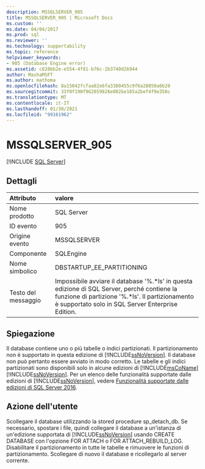 ```yaml
---
description: MSSQLSERVER_905
title: MSSQLSERVER_905 | Microsoft Docs
ms.custom: ''
ms.date: 04/04/2017
ms.prod: sql
ms.reviewer: ''
ms.technology: supportability
ms.topic: reference
helpviewer_keywords:
- 905 (Database Engine error)
ms.assetid: c828bb2e-e554-4f81-b76c-2b3740d2b944
author: MashaMSFT
ms.author: mathoma
ms.openlocfilehash: 8a15042fcfaa82e6fa3380455c9f6a28050a6b20
ms.sourcegitcommit: 33f0f190f962059826e002be165a2bef4f9e350c
ms.translationtype: MT
ms.contentlocale: it-IT
ms.lasthandoff: 01/30/2021
ms.locfileid: "99161962"
---
```

# <a name="mssqlserver_905"></a>MSSQLSERVER_905
 [!INCLUDE [SQL Server](../../includes/applies-to-version/sqlserver.md)]
  
## <a name="details"></a>Dettagli  
  
| Attributo | valore |  
| :-------- | :---- |  
|Nome prodotto|SQL Server|  
|ID evento|905|  
|Origine evento|MSSQLSERVER|  
|Componente|SQLEngine|  
|Nome simbolico|DBSTARTUP_EE_PARTITIONING|  
|Testo del messaggio|Impossibile avviare il database '%.*ls' in questa edizione di SQL Server, perché contiene la funzione di partizione '%.\*ls'. Il partizionamento è supportato solo in SQL Server Enterprise Edition.|  
  
## <a name="explanation"></a>Spiegazione  
Il database contiene uno o più tabelle o indici partizionati. Il partizionamento non è supportato in questa edizione di [!INCLUDE[ssNoVersion](../../includes/ssnoversion-md.md)]. Il database non può pertanto essere avviato in modo corretto. Le tabelle e gli indici partizionati sono disponibili solo in alcune edizioni di [!INCLUDE[msCoName](../../includes/msconame-md.md)][!INCLUDE[ssNoVersion](../../includes/ssnoversion-md.md)]. Per un elenco delle funzionalità supportate dalle edizioni di [!INCLUDE[ssNoVersion](../../includes/ssnoversion-md.md)], vedere [Funzionalità supportate dalle edizioni di SQL Server 2016](~/sql-server/editions-and-supported-features-for-sql-server-2016.md).  
  
## <a name="user-action"></a>Azione dell'utente  
Scollegare il database utilizzando la stored procedure sp_detach_db. Se necessario, spostare i file, quindi collegare il database a un'istanza di un'edizione supportata di [!INCLUDE[ssNoVersion](../../includes/ssnoversion-md.md)] usando CREATE DATABASE con l'opzione FOR ATTACH o FOR ATTACH_REBUILD_LOG. Disabilitare il partizionamento in tutte le tabelle e rimuovere le funzioni di partizionamento. Scollegare di nuovo il database e ricollegarlo al server corrente.  
  
